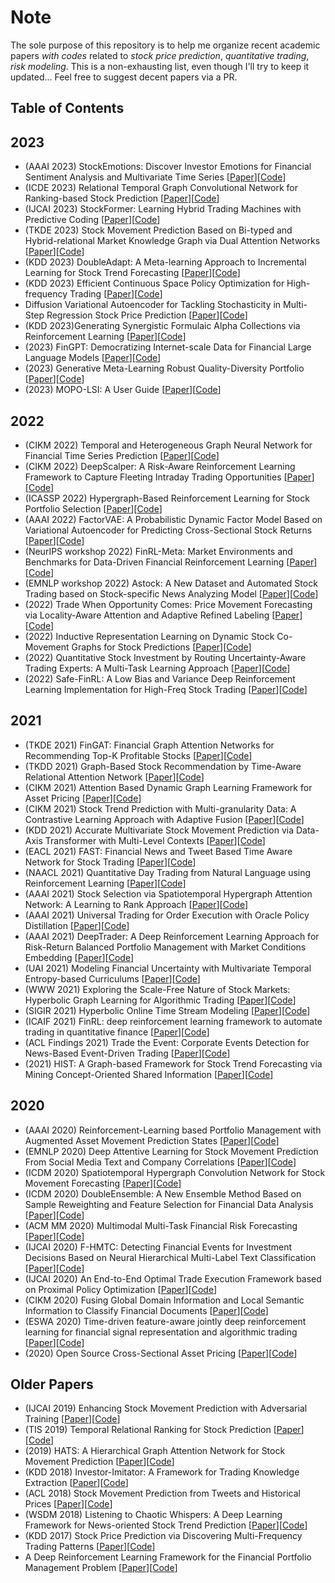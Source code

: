 # Note

The sole purpose of this repository is to help me organize recent academic papers *with codes* related to _stock price prediction_, _quantitative trading_, _risk modeling_. This is a non-exhausting list, even though I'll try to keep it updated...
Feel free to suggest decent papers via a PR.

## Table of Contents

## 2023

* (AAAI 2023) StockEmotions: Discover Investor Emotions for Financial Sentiment Analysis and Multivariate Time Series \[[Paper](https://www.semanticscholar.org/paper/StockEmotions%3A-Discover-Investor-Emotions-for-and-Lee-Youn/13e4e72303a630c4b7e581d59facfc014c846a24)\]\[[Code](https://github.com/adlnlp/StockEmotions)\]
* (ICDE 2023) Relational Temporal Graph Convolutional Network for Ranking-based Stock Prediction \[[Paper](https://ieeexplore.ieee.org/document/10184655)\]\[[Code](https://github.com/zhengzetao/RTGCN)\]
* (IJCAI 2023) StockFormer: Learning Hybrid Trading Machines with Predictive Coding \[[Paper](https://www.ijcai.org/proceedings/2023/0530.pdf)\]\[[Code](https://github.com/gsyyysg/StockFormer)\]
* (TKDE 2023) Stock Movement Prediction Based on Bi-typed and Hybrid-relational Market Knowledge Graph via Dual Attention Networks \[[Paper](https://www.semanticscholar.org/paper/Stock-Movement-Prediction-Based-on-Bi-Typed-Market-Zhao-Du/dbaf9ff32a00161d777f6f5cd50e4028d733bd0d)\]\[[Code](https://github.com/trytodoit227/DANSMP)\]
* (KDD 2023) DoubleAdapt: A Meta-learning Approach to Incremental Learning for Stock Trend Forecasting \[[Paper](https://dl.acm.org/doi/pdf/10.1145/3580305.3599315)\]\[[Code](https://github.com/SJTU-Quant/qlib)\]
* (KDD 2023) Efficient Continuous Space Policy Optimization for High-frequency Trading \[[Paper](https://dl.acm.org/doi/pdf/10.1145/3580305.3599813)\]\[[Code](https://github.com/finint/DRPO)\]
* Diffusion Variational Autoencoder for Tackling Stochasticity in Multi-Step Regression Stock Price Prediction \[[Paper](https://arxiv.org/abs/2309.00073)\]\[[Code](https://github.com/koa-fin/dva)\]
* (KDD 2023)Generating Synergistic Formulaic Alpha Collections via Reinforcement Learning \[[Paper](https://arxiv.org/pdf/2306.12964)\]\[[Code](https://github.com/RL-MLDM/alphagen)\]
* (2023) FinGPT: Democratizing Internet-scale Data for Financial Large Language Models \[[Paper](https://arxiv.org/abs/2307.10485)\]\[[Code](https://github.com/AI4Finance-Foundation/FinGPT)\]
* (2023) Generative Meta-Learning Robust Quality-Diversity Portfolio \[[Paper](https://arxiv.org/abs/2307.07811)\]\[[Code](https://github.com/kayuksel/generative-opt)\]
* (2023) MOPO-LSI: A User Guide \[[Paper](https://arxiv.org/abs/2307.01719)\]\[[Code](https://github.com/irecsys/MOPO-LSI)\]

## 2022

* (CIKM 2022) Temporal and Heterogeneous Graph Neural Network for Financial Time Series Prediction \[[Paper](https://dl.acm.org/doi/abs/10.1145/3511808.3557089)\]\[[Code](https://github.com/finint/THGNN)\]
* (CIKM 2022) DeepScalper: A Risk-Aware Reinforcement Learning Framework to Capture Fleeting Intraday Trading Opportunities \[[Paper](https://www.semanticscholar.org/paper/DeepScalper%3A-A-Risk-Aware-Reinforcement-Learning-to-Sun-He/d57743b30ca50b1480a72ab41a0564f20f183e92)\]\[[Code](https://github.com/TradeMaster-NTU/TradeMaster)\]
* (ICASSP 2022) Hypergraph-Based Reinforcement Learning for Stock Portfolio Selection \[[Paper](https://ieeexplore.ieee.org/stamp/stamp.jsp?tp=&arnumber=9747138)\]\[[Code](https://github.com/Linlinmm/Stock-Portfolio-Management)\]
* (AAAI 2022) FactorVAE: A Probabilistic Dynamic Factor Model Based on Variational Autoencoder for Predicting Cross-Sectional Stock Returns \[[Paper](https://ojs.aaai.org/index.php/AAAI/article/view/20369/20128)\]\[[Code](https://github.com/UePG-21/facvae)\]
* (NeurIPS workshop 2022) FinRL-Meta: Market Environments and Benchmarks for Data-Driven Financial Reinforcement Learning \[[Paper](https://openreview.net/pdf?id=LkAFwrqdRY6)\]\[[Code](https://github.com/AI4Finance-Foundation/FinRL-Meta)\]
* (EMNLP workshop 2022) Astock: A New Dataset and Automated Stock Trading based on Stock-specific News Analyzing Model \[[Paper](https://aclanthology.org/2022.finnlp-1.24/)\]\[[Code](https://github.com/JinanZou/Astock)\]
* (2022) Trade When Opportunity Comes: Price Movement Forecasting via Locality-Aware Attention and Adaptive Refined Labeling \[[Paper](https://arxiv.org/pdf/2107.11972.pdf)\]\[[Code](https://tinyurl.com/LARA-KDD2022)\]
* (2022) Inductive Representation Learning on Dynamic Stock Co-Movement Graphs for Stock Predictions \[[Paper](https://www.biz.uiowa.edu/faculty/kangzhao/pub/ijoc_2022.pdf)\]\[[Code](https://github.com/Hugo-CAS/Dynamic-Stock-Co-Movement-Graphs-for-Stock-Predictions)\]
* (2022) Quantitative Stock Investment by Routing Uncertainty-Aware Trading Experts: A Multi-Task Learning Approach \[[Paper](https://arxiv.org/abs/2207.07578)\]\[[Code](https://github.com/johnson7788/AlphaMix)\]
* (2022) Safe-FinRL: A Low Bias and Variance Deep Reinforcement Learning Implementation for High-Freq Stock Trading \[[Paper](https://arxiv.org/abs/2206.05910)\]\[[Code](https://github.com/Tsedao/Safe-FinRL)\]

## 2021

* (TKDE 2021) FinGAT: Financial Graph Attention Networks for Recommending Top-K Profitable Stocks \[[Paper](https://arxiv.org/abs/2106.10159)\]\[[Code](https://github.com/Roytsai27/Financial-GraphAttention)\]
* (TKDD 2021) Graph-Based Stock Recommendation by Time-Aware Relational Attention Network \[[Paper](https://dl.acm.org/doi/10.1145/3451397)\]\[[Code](https://github.com/xiaoting135/TRAN)\]
* (CIKM 2021) Attention Based Dynamic Graph Learning Framework for Asset Pricing \[[Paper](https://dl.acm.org/doi/abs/10.1145/3459637.3482413)\]\[[Code](https://github.com/Ajim63/Attention-Based-Dynamic-Graph-Learning-Framework-for-Asset-Pricing)\]
* (CIKM 2021) Stock Trend Prediction with Multi-granularity Data: A Contrastive Learning Approach with Adaptive Fusion \[[Paper](http://staff.ustc.edu.cn/~cheneh/paper_pdf/2021/Min-Hou-CIKM.pdf)\]\[[Code](https://github.com/CMLF-git-dev/CMLF)\]
* (KDD 2021) Accurate Multivariate Stock Movement Prediction via Data-Axis Transformer with Multi-Level Contexts \[[Paper](https://datalab.snu.ac.kr/~ukang/papers/dtmlKDD21.pdf)\]\[[Code](https://github.com/simonjisu/DTML-pytorch)\]
* (EACL 2021) FAST: Financial News and Tweet Based Time Aware Network for Stock Trading \[[Paper](https://aclanthology.org/2021.eacl-main.185)\]\[[Code](https://github.com/midas-research/fast-eacl)\]
* (NAACL 2021) Quantitative Day Trading from Natural Language using Reinforcement Learning \[[Paper](https://aclanthology.org/2021.naacl-main.316)\]\[[Code](https://github.com/midas-research/profit-naacl)\]
* (AAAI 2021) Stock Selection via Spatiotemporal Hypergraph Attention Network: A Learning to Rank Approach \[[Paper](https://ojs.aaai.org/index.php/AAAI/article/view/16127)\]\[[Code](https://github.com/midas-research/sthan-sr-aaai)\]
* (AAAI 2021) Universal Trading for Order Execution with Oracle Policy Distillation \[[Paper](https://ojs.aaai.org/index.php/AAAI/article/view/16083)\]\[[Code](https://github.com/TradeMaster-NTU/TradeMaster)\]
* (AAAI 2021) DeepTrader: A Deep Reinforcement Learning Approach for Risk-Return Balanced Portfolio Management with Market Conditions Embedding \[[Paper](https://ojs.aaai.org/index.php/AAAI/article/view/16144)\]\[[Code](https://github.com/TradeMaster-NTU/TradeMaster)\]
* (UAI 2021) Modeling Financial Uncertainty with Multivariate Temporal Entropy-based Curriculums \[[Paper](https://www.auai.org/uai2021/pdf/uai2021.638.preliminary.pdf)\]\[[Code](https://github.com/midas-research/finclass-uai)\]
* (WWW 2021) Exploring the Scale-Free Nature of Stock Markets: Hyperbolic Graph Learning for Algorithmic Trading \[[Paper](https://dl.acm.org/doi/abs/10.1145/3442381.3450095)\]\[[Code](https://github.com/midas-research/hyper-stockgat-www)\]
* (SIGIR 2021) Hyperbolic Online Time Stream Modeling \[[Paper](https://dl.acm.org/doi/10.1145/3404835.3463119)\]\[[Code](https://github.com/midas-research/hyperbolic-tlstm-sigir)\]
* (ICAIF 2021) FinRL: deep reinforcement learning framework to automate trading in quantitative finance \[[Paper](https://dl.acm.org/doi/10.1145/3490354.3494366)\]\[[Code](https://github.com/AI4Finance-Foundation/FinRL)\]
* (ACL Findings 2021) Trade the Event: Corporate Events Detection for News-Based Event-Driven Trading \[[Paper](https://aclanthology.org/2021.findings-acl.186.pdf)\]\[[Code](https://github.com/Zhihan1996/TradeTheEvent)\]
* (2021) HIST: A Graph-based Framework for Stock Trend Forecasting via Mining Concept-Oriented Shared Information \[[Paper](http://arxiv.org/abs/2110.13716)\]\[[Code](https://github.com/Wentao-Xu/HIST)\]

## 2020

* (AAAI 2020) Reinforcement-Learning based Portfolio Management with Augmented Asset Movement Prediction States \[[Paper](https://arxiv.org/abs/2002.05780)\]\[[Code](https://github.com/TradeMaster-NTU/TradeMaster)\]
* (EMNLP 2020) Deep Attentive Learning for Stock Movement Prediction From Social Media Text and Company Correlations \[[Paper](https://www.aclweb.org/anthology/2020.emnlp-main.676)\]\[[Code](https://github.com/midas-research/man-sf-emnlp)\]
* (ICDM 2020) Spatiotemporal Hypergraph Convolution Network for Stock Movement Forecasting \[[Paper](https://ieeexplore.ieee.org/document/9338303/)\]\[[Code](https://github.com/midas-research/sthgcn-icdm)\]
* (ICDM 2020) DoubleEnsemble: A New Ensemble Method Based on Sample Reweighting and Feature Selection for Financial Data Analysis \[[Paper](https://www.semanticscholar.org/paper/DoubleEnsemble%3A-A-New-Ensemble-Method-Based-on-and-Zhang-Li/96d8383288eba50d69f516522154cf52625c7a4f)\]\[[Code](https://github.com/Sakura-Fire-Capital/DoubleEnsembleML)\]
* (ACM MM 2020) Multimodal Multi-Task Financial Risk Forecasting \[[Paper](https://dl.acm.org/doi/10.1145/3394171.3413752)\]\[[Code](https://github.com/midas-research/multimodal-financial-forecasting)\]
* (IJCAI 2020) F-HMTC: Detecting Financial Events for Investment Decisions Based on Neural Hierarchical Multi-Label Text Classification \[[Paper](https://www.ijcai.org/proceedings/2020/0619.pdf)\]\[[Code](https://github.com/finint/F-HMTC)\]
* (IJCAI 2020) An End-to-End Optimal Trade Execution Framework based on Proximal Policy Optimization \[[Paper](https://www.ijcai.org/Proceedings/2020/627?msclkid=a2b6ad5db7ca11ecb537627a9ca1d4f6)\]\[[Code](https://github.com/TradeMaster-NTU/TradeMaster)\]
* (CIKM 2020) Fusing Global Domain Information and Local Semantic Information to Classify Financial Documents \[[Paper](https://dl.acm.org/doi/10.1145/3340531.3412707)\]\[[Code](https://github.com/finint/graphSEAT)\]
* (ESWA 2020) Time-driven feature-aware jointly deep reinforcement learning for financial signal representation and algorithmic trading \[[Paper](https://www.sciencedirect.com/science/article/pii/S0957417419305822?via%3Dihub)\]\[[Code](https://github.com/Lingfeng158/TFJ-DRL-Replication)\]
* (2020) Open Source Cross-Sectional Asset Pricing \[[Paper](https://papers.ssrn.com/sol3/papers.cfm?abstract_id=3604626)\]\[[Code](https://github.com/Sakura-Fire-Capital/CrossSection)\]

## Older Papers

* (IJCAI 2019) Enhancing Stock Movement Prediction with Adversarial Training \[[Paper](https://www.ijcai.org/proceedings/2019/0810.pdf)\]\[[Code](https://github.com/fulifeng/Adv-ALSTM)\]
* (TIS 2019) Temporal Relational Ranking for Stock Prediction \[[Paper](https://arxiv.org/pdf/1809.09441.pdf)\]\[[Code](https://github.com/fulifeng/Temporal_Relational_Stock_Ranking)\]
* (2019) HATS: A Hierarchical Graph Attention Network for Stock Movement Prediction \[[Paper](https://arxiv.org/abs/1908.07999)\]\[[Code](https://github.com/dmis-lab/hats)\]
* (KDD 2018) Investor-Imitator: A Framework for Trading Knowledge Extraction \[[Paper](https://www.kdd.org/kdd2018/accepted-papers/view/investor-imitator-a-framework-for-trading-knowledge-extraction)\]\[[Code](https://github.com/TradeMaster-NTU/TradeMaster)\]
* (ACL 2018) Stock Movement Prediction from Tweets and Historical Prices \[[Paper](http://aclweb.org/anthology/P18-1183)\]\[[Code](https://github.com/yumoxu/stocknet-code)\]
* (WSDM 2018) Listening to Chaotic Whispers: A Deep Learning Framework for News-oriented Stock Trend Prediction \[[Paper](https://arxiv.org/abs/1712.02136)\]\[[Code](https://github.com/donghyeonk/han)\]
* (KDD 2017) Stock Price Prediction via Discovering Multi-Frequency Trading Patterns \[[Paper](https://dl.acm.org/doi/10.1145/3097983.3098117)\]\[[Code](https://github.com/microsoft/qlib)\]
* A Deep Reinforcement Learning Framework for the Financial Portfolio Management Problem \[[Paper](https://arxiv.org/abs/1706.10059)\]\[[Code](https://github.com/TradeMaster-NTU/TradeMaster)\]